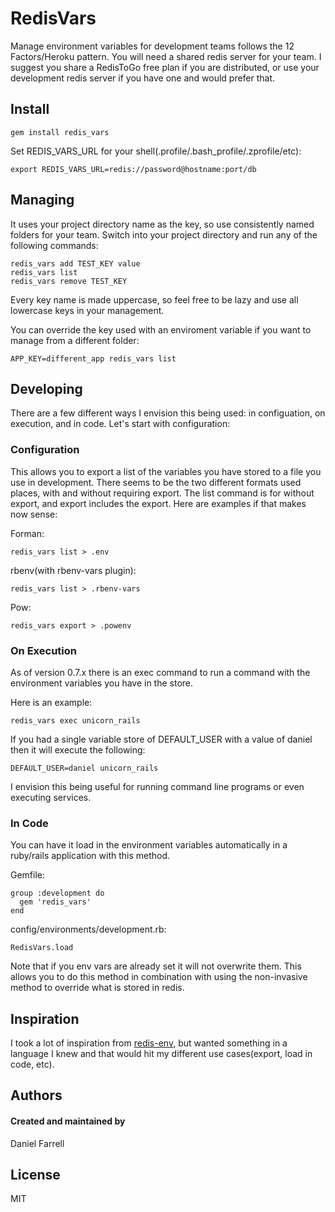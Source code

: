 # RedisVars

Manage environment variables for development teams follows the 12 Factors/Heroku pattern. You will need a shared redis server for your team. I suggest you share a RedisToGo free plan if you are distributed, or use your development redis server if you have one and would prefer that.

## Install

    gem install redis_vars

Set REDIS_VARS_URL for your shell(.profile/.bash_profile/.zprofile/etc):

    export REDIS_VARS_URL=redis://password@hostname:port/db

## Managing

It uses your project directory name as the key, so use consistently named folders for your team.  Switch into your project directory and run any of the following commands:

    redis_vars add TEST_KEY value
    redis_vars list
    redis_vars remove TEST_KEY

Every key name is made uppercase, so feel free to be lazy and use all lowercase keys in your management.

You can override the key used with an enviroment variable if you want to manage from a different folder:

    APP_KEY=different_app redis_vars list

## Developing

There are a few different ways I envision this being used: in configuation, on execution, and in code. Let's start with configuration:

### Configuration

This allows you to export a list of the variables you have stored to a file you use in development. There seems to be the two different formats used places, with and without requiring export.  The list command is for without export, and export includes the export. Here are examples if that makes now sense:

Forman:

    redis_vars list > .env

rbenv(with rbenv-vars plugin):

    redis_vars list > .rbenv-vars

Pow:

    redis_vars export > .powenv

### On Execution

As of version 0.7.x there is an exec command to run a command with the environment variables you have in the store.

Here is an example:

    redis_vars exec unicorn_rails
    
If you had a single variable store of DEFAULT_USER with a value of daniel then it will execute the following:

    DEFAULT_USER=daniel unicorn_rails

I envision this being useful for running command line programs or even executing services.

### In Code

You can have it load in the environment variables automatically in a ruby/rails application with this method.

Gemfile:

    group :development do
      gem 'redis_vars'
    end

config/environments/development.rb:

    RedisVars.load

Note that if you env vars are already set it will not overwrite them. This allows you to do this method in combination with using the non-invasive method to override what is stored in redis.

## Inspiration

I took a lot of inspiration from [redis-env](https://github.com/brynary/redis-env), but wanted something in a language I knew and that would hit my different use cases(export, load in code, etc).

## Authors

#### Created and maintained by
Daniel Farrell

## License

MIT
